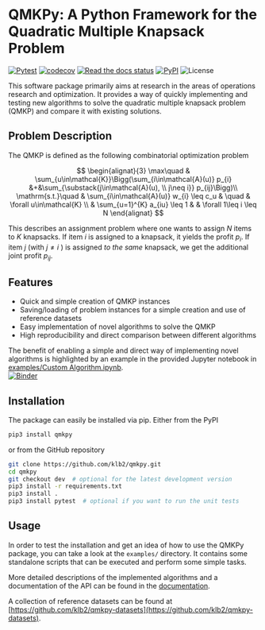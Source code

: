 # QMKPy: A Python Framework for the Quadratic Multiple Knapsack Problem

[![Pytest](https://github.com/klb2/qmkpy/actions/workflows/pytest.yml/badge.svg)](https://github.com/klb2/qmkpy/actions/workflows/pytest.yml)
[![codecov](https://codecov.io/gh/klb2/qmkpy/branch/master/graph/badge.svg?token=NFBF1ZZEXQ)](https://codecov.io/gh/klb2/qmkpy)
[![Read the docs status](https://readthedocs.org/projects/qmkpy/badge/?version=latest&style=flat)](https://qmkpy.readthedocs.io)
[![PyPI](https://img.shields.io/pypi/v/qmkpy)](https://pypi.org/project/qmkpy/)
![License](https://img.shields.io/github/license/klb2/qmkpy)


This software package primarily aims at research in the areas of operations
research and optimization.
It provides a way of quickly implementing and testing new algorithms to solve
the quadratic multiple knapsack problem (QMKP) and compare it with existing
solutions.


## Problem Description
The QMKP is defined as the following combinatorial optimization problem

$$
\begin{alignat}{3}
	\max\quad & \sum_{u\in\mathcal{K}}\Bigg(\sum_{i\in\mathcal{A}(u)} p_{i} &+&\sum_{\substack{j\in\mathcal{A}(u), \\ j\neq i}} p_{ij}\Bigg)\\
	\mathrm{s.t.}\quad & \sum_{i\in\mathcal{A}(u)} w_{i} \leq c_u & \quad & \forall u\in\mathcal{K} \\
	& \sum_{u=1}^{K} a_{iu} \leq 1  & & \forall 1\leq i \leq N
\end{alignat}
$$

This describes an assignment problem where one wants to assign $N$ items to $K$
knapsacks. If item $i$ is assigned to a knapsack, it yields the profit $p_i$.
If item $j$ (with $j\neq i$ ) is assigned _to the same_ knapsack, we get the
additional joint profit $p_{ij}$.

## Features

- Quick and simple creation of QMKP instances
- Saving/loading of problem instances for a simple creation and use of
  reference datasets
- Easy implementation of novel algorithms to solve the QMKP
- High reproducibility and direct comparison between different algorithms


The benefit of enabling a simple and direct way of implementing novel
algorithms is highlighted by an example in the provided Jupyter notebook in
[examples/Custom
Algorithm.ipynb](https://github.com/klb2/qmkpy/blob/master/examples/Custom%20Algorithm.ipynb).  
[![Binder](https://mybinder.org/badge_logo.svg)](https://mybinder.org/v2/gh/klb2/qmkpy/HEAD?labpath=examples%2FCustom%20Algorithm.ipynb)


## Installation
The package can easily be installed via pip.
Either from the PyPI
```bash
pip3 install qmkpy
```
or from the GitHub repository
```bash
git clone https://github.com/klb2/qmkpy.git
cd qmkpy
git checkout dev  # optional for the latest development version
pip3 install -r requirements.txt
pip3 install .
pip3 install pytest  # optional if you want to run the unit tests
```

## Usage
In order to test the installation and get an idea of how to use the QMKPy
package, you can take a look at the `examples/` directory.
It contains some standalone scripts that can be executed and perform some
simple tasks.

More detailed descriptions of the implemented algorithms and a documentation of
the API can be found in the [documentation](https://qmkpy.readthedocs.io).

A collection of reference datasets can be found at
[https://github.com/klb2/qmkpy-datasets](https://github.com/klb2/qmkpy-datasets).

